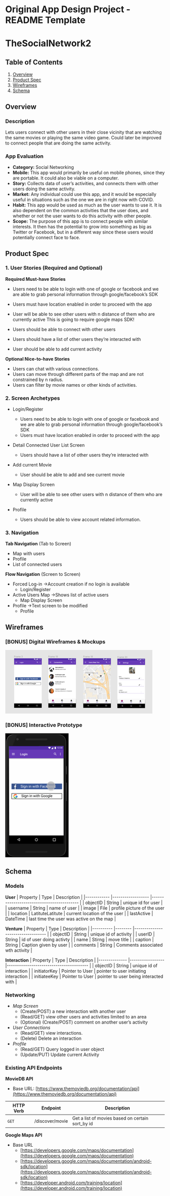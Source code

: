 Original App Design Project - README Template
===

# TheSocialNetwork2

## Table of Contents
1. [Overview](#Overview)
1. [Product Spec](#Product-Spec)
1. [Wireframes](#Wireframes)
2. [Schema](#Schema)

## Overview
### Description
Lets users connect with other users in their close vicinity that are watching the same movies or playing the same video game. Could later be improved to connect people that are doing the same activity. 

### App Evaluation
- **Category:** Social Networking
- **Mobile:** This app would primarily be useful on mobile phones, since they are portable. It could also be viable on a computer. 
- **Story:** Collects data of user’s activities, and connects them with other users doing the same activity.
- **Market:** Any individual could use this app, and it would be especially useful in situations such as the one we are in right now with COVID.
- **Habit:** This app would be used as much as the user wants to use it. It is also dependent on the common activities that the user does, and whether or not the user wants to do this activity with other people.
- **Scope:** The purpose of this app is to connect people with similar interests. It then has the potential to grow into something as big as Twitter or Facebook, but in a different way since these users would potentially connect face to face.

## Product Spec

### 1. User Stories (Required and Optional)

**Required Must-have Stories**

* Users need to be able to login with one of google or facebook and we are able to grab personal information through google/facebook’s SDK
* Users must have location enabled in order to proceed with the app
* User will be able to see other users with n distance of them who are currently active
This is going to require google maps SDK!


* Users should be able to connect with other users
* Users should have a list of other users they’re interacted with
* User should be able to add current activity

**Optional Nice-to-have Stories**

* Users can chat with various connections. 
* Users can move through different parts of the map and are not constrained by n radius. 
* Users can filter by movie names or other kinds of activities. 

### 2. Screen Archetypes

* Login/Register
   * Users need to be able to login with one of google or facebook and we are able to grab personal information through google/facebook’s SDK
   * Users must have location enabled in order to proceed with the app

* Detail Connected User List Screen
   * Users should have a list of other users they’re interacted with

* Add current Movie
   * User should be able to add and see current movie

* Map Display Screen
   * User will be able to see other users with n distance of them who are currently active

* Profile
   * Users should be able to view account related information. 

### 3. Navigation

**Tab Navigation** (Tab to Screen)

* Map with users
* Profile
* List of connected users

**Flow Navigation** (Screen to Screen)

* Forced Log-in ->Account creation if no login is available
   * Login/Register
* Active Users Map ->Shows list of active users
   * Map Display Screen
* Profile ->Text screen to be modified
   * Profile

## Wireframes
### [BONUS] Digital Wireframes & Mockups
<img src="WireFrames_v1.PNG" height=200>

### [BONUS] Interactive Prototype
<img src="project_prototype_v1.gif" width=200>


## Schema
### Models
**User**
| Property   	| Type             	| Description                              	|
|------------	|------------------	|------------------------------------------	|
| objectID   	| String           	| unique id for user                       	|
| username   	| String           	| name of user                             	|
| image      	| File             	| profile picture of the user              	|
| location   	| LatituteLatitute 	| current location of the user             	|
| lastActive 	| DateTime         	| last time the user was active on the map 	|

**Venture**
| Property 	| Type   	| Description                      	|
|----------	|--------	|----------------------------------	|
| objectID 	| String 	| unique id of activity            	|
| userID   	| String 	| id of user doing activty         	|
| name     	| Stirng 	| move title                       	|
| caption  	| String 	| Caption given by user            	|
| comments 	| String 	| Comments associated wth activity 	|

**Interaction**
| Property     	| Type            	| Description                            	|
|--------------	|-----------------	|----------------------------------------	|
| objectID     	| String          	| unique id of interaction               	|
| initiatorKey 	| Pointer to User 	| pointer to user initiating interaction 	|
| initiateeKey 	| Pointer to User 	| pointer to user being interacted with  	|

### Networking

 - *Map Screen*
	 - (Create/POST) a new interaction with another user
	 - (Read/GET) view other users and activities limited to an area
	 - (Optional) (Create/POST) comment on another user’s activity
 - *User Connections*
	 - (Read/GET) view interactions.
	 -  (Delete) Delete an interaction
 - *Profile*
	 - (Read/GET) Query logged in user object
	 - (Update/PUT) Update current Activity

### Existing API Endpoints
**MovieDB API**

 - Base URL: [https://www.themoviedb.org/documentation/api](https://www.themoviedb.org/documentation/api)
 
| HTTP Verb 	| Endpoint        	| Description                                      	|
|-----------	|-----------------	|--------------------------------------------------	|
| `GET`      	| /discover/movie 	| Get a list of movies based on certain sort_by id 	|

**Google Maps API**

 - Base URL
	 - [https://developers.google.com/maps/documentation](https://developers.google.com/maps/documentation)
	 - [https://developers.google.com/maps/documentation/android-sdk/location](https://developers.google.com/maps/documentation/android-sdk/location)
	 - [https://developer.android.com/training/location](https://developer.android.com/training/location)
